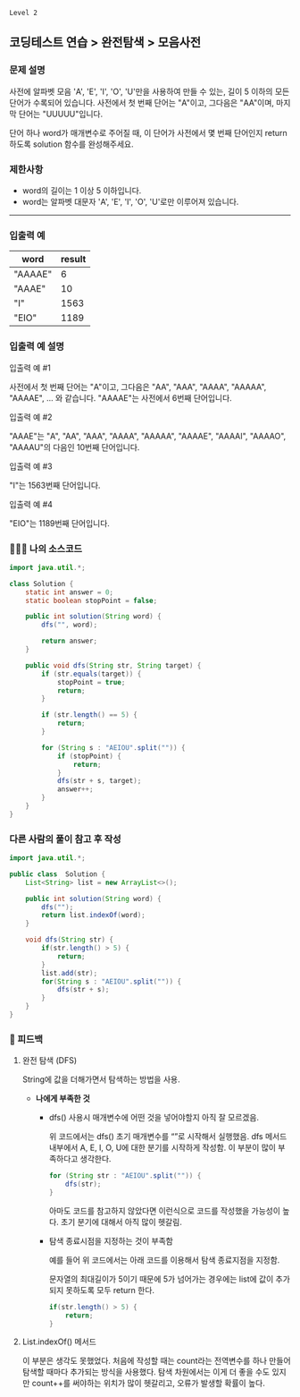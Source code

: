 `Level 2`

## 코딩테스트 연습 > 완전탐색 > 모음사전

### **문제 설명**

사전에 알파벳 모음 'A', 'E', 'I', 'O', 'U'만을 사용하여 만들 수 있는, 길이 5 이하의 모든 단어가 수록되어 있습니다. 사전에서 첫 번째 단어는 "A"이고, 그다음은 "AA"이며, 마지막 단어는 "UUUUU"입니다.

단어 하나 word가 매개변수로 주어질 때, 이 단어가 사전에서 몇 번째 단어인지 return 하도록 solution 함수를 완성해주세요.

### 제한사항

- word의 길이는 1 이상 5 이하입니다.
- word는 알파벳 대문자 'A', 'E', 'I', 'O', 'U'로만 이루어져 있습니다.

---

### 입출력 예

| word | result |
| --- | --- |
| "AAAAE" | 6 |
| "AAAE" | 10 |
| "I" | 1563 |
| "EIO" | 1189 |

### 입출력 예 설명

입출력 예 #1

사전에서 첫 번째 단어는 "A"이고, 그다음은 "AA", "AAA", "AAAA", "AAAAA", "AAAAE", ... 와 같습니다. "AAAAE"는 사전에서 6번째 단어입니다.

입출력 예 #2

"AAAE"는 "A", "AA", "AAA", "AAAA", "AAAAA", "AAAAE", "AAAAI", "AAAAO", "AAAAU"의 다음인 10번째 단어입니다.

입출력 예 #3

"I"는 1563번째 단어입니다.

입출력 예 #4

"EIO"는 1189번째 단어입니다.

### 👨🏻‍💻 나의 소스코드

```java
import java.util.*;

class Solution {
    static int answer = 0;
    static boolean stopPoint = false;

    public int solution(String word) {
        dfs("", word);

        return answer;
    }

    public void dfs(String str, String target) {
        if (str.equals(target)) {
            stopPoint = true;
            return;
        }

        if (str.length() == 5) {
            return;
        }

        for (String s : "AEIOU".split("")) {
            if (stopPoint) {
                return;
            }
            dfs(str + s, target);
            answer++;
        }
    }
}
```

### 다른 사람의 풀이 참고 후 작성

```java
import java.util.*;

public class  Solution {
    List<String> list = new ArrayList<>();

    public int solution(String word) {
        dfs("");
        return list.indexOf(word);
    }

    void dfs(String str) {
        if(str.length() > 5) {
            return;
        }
        list.add(str);
        for(String s : "AEIOU".split("")) {
            dfs(str + s);
        }
    }
}
```

### 🤔 피드백

1. 완전 탐색 (DFS)
    
    String에 값을 더해가면서 탐색하는 방법을 사용.
    
    - **나에게 부족한 것**
        - dfs() 사용시 매개변수에 어떤 것을 넣어야할지 아직 잘 모르겠음.
            
            위 코드에서는 dfs() 초기 매개변수를 “”로 시작해서 실행했음. dfs 메서드 내부에서 A, E, I, O, U에 대한 분기를 시작하게 작성함. 이 부분이 많이 부족하다고 생각한다.
            
            ```java
            for (String str : "AEIOU".split("")) {
            	dfs(str);
            }
            ```
            
            아마도 코드를 참고하지 않았다면 이런식으로 코드를 작성했을 가능성이 높다. 초기 분기에 대해서 아직 많이 헷갈림.
            
        - 탐색 종료시점을 지정하는 것이 부족함
            
            예를 들어 위 코드에서는 아래 코드를 이용해서 탐색 종료지점을 지정함.
            
            문자열의 최대길이가 5이기 때문에 5가 넘어가는 경우에는 list에 값이 추가되지 못하도록 모두 return 한다.
            
            ```java
            if(str.length() > 5) {
                return;
            }
            ```
            
2. List.indexOf() 메서드
    
    이 부분은 생각도 못했었다. 처음에 작성할 때는 count라는 전역변수를 하나 만들어 탐색할 때마다 추가되는 방식을 사용했다. 탐색 차원에서는 이게 더 좋을 수도 있지만 count++를 써야하는 위치가 많이 헷갈리고, 오류가 발생할 확률이 높다.
